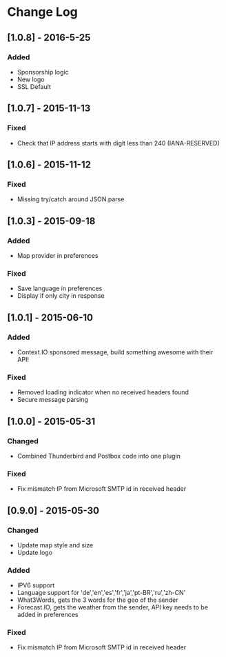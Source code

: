 # Change Log

## [1.0.8] - 2016-5-25

### Added
- Sponsorship logic
- New logo
- SSL Default

## [1.0.7] - 2015-11-13

### Fixed
- Check that IP address starts with digit less than 240 (IANA-RESERVED)


## [1.0.6] - 2015-11-12

### Fixed
- Missing try/catch around JSON.parse


## [1.0.3] - 2015-09-18

### Added
- Map provider in preferences

### Fixed
- Save language in preferences
- Display if only city in response


## [1.0.1] - 2015-06-10
### Added
- Context.IO sponsored message, build something awesome with their API!

### Fixed
- Removed loading indicator when no received headers found
- Secure message parsing


## [1.0.0] - 2015-05-31
### Changed
- Combined Thunderbird and Postbox code into one plugin

### Fixed
- Fix mismatch IP from Microsoft SMTP id in received header


## [0.9.0] - 2015-05-30
### Changed
- Update map style and size
- Update logo

### Added
- IPV6 support
- Language support for 'de','en','es','fr','ja','pt-BR','ru','zh-CN'
- What3Words, gets the 3 words for the geo of the sender
- Forecast.IO, gets the weather from the sender, API key needs to be added in preferences

### Fixed
- Fix mismatch IP from Microsoft SMTP id in received header
